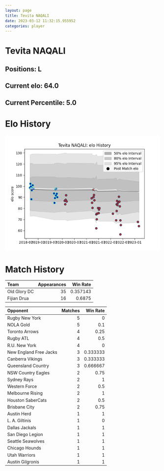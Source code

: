 ```yaml
---  
layout: page  
title: Tevita NAQALI  
date: 2023-03-12 11:32:15.955952  
categories: player  
---
```

# Tevita NAQALI

## Positions: L

## Current elo: 64.0

## Current Percentile: 5.0

# Elo History


![elo history](history_TevitaNAQALI.png)
# Match History


| Team         |   Appearances |   Win Rate |
|:-------------|--------------:|-----------:|
| Old Glory DC |            35 |   0.357143 |
| Fijian Drua  |            16 |   0.6875   |

| Opponent               |   Matches |   Win Rate |
|:-----------------------|----------:|-----------:|
| Rugby New York         |         5 |   0        |
| NOLA Gold              |         5 |   0.1      |
| Toronto Arrows         |         4 |   0.25     |
| Rugby ATL              |         4 |   0.5      |
| R.U. New York          |         4 |   0        |
| New England Free Jacks |         3 |   0.333333 |
| Canberra Vikings       |         3 |   0.333333 |
| Queensland Country     |         3 |   0.666667 |
| NSW Country Eagles     |         2 |   0.75     |
| Sydney Rays            |         2 |   1        |
| Western Force          |         2 |   0.5      |
| Melbourne Rising       |         2 |   1        |
| Houston SaberCats      |         2 |   0.5      |
| Brisbane City          |         2 |   0.75     |
| Austin Herd            |         1 |   1        |
| L. A. Giltinis         |         1 |   0        |
| Dallas Jackals         |         1 |   1        |
| San Diego Legion       |         1 |   1        |
| Seattle Seawolves      |         1 |   1        |
| Chicago Hounds         |         1 |   1        |
| Utah Warriors          |         1 |   1        |
| Austin Gilgronis       |         1 |   1        |